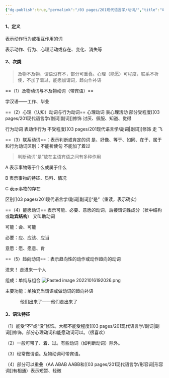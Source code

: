 ```yaml
---
{"dg-publish":true,"permalink":"/03 pages/201现代语言学/动词/","title":"动词","created":"2024-11-30T20:48:23.215+08:00","updated":"2025-03-02T15:03:21.717+08:00"}
---
```


#### 1、定义

表示动作行为或相互作用的词    

表示动作、行为、心理活动或存在、变化、消失等

#### 2、次类
> 及物不及物，谓语没有不，部分可重叠。心理（能愿）可程度，联系不祈使，不加了着过，能愿加谓词，趋向作补语

==（1）及物动词与不及物动词（带宾语）==

学汉语——工作、毕业

==（2）心理（认知）动词与行为动词==
心理动词 表心理活动 部分受程度[[03 pages/201现代语言学/副词\|副词]]修饰 讨厌、佩服、知道、觉得

行为动词 表动作行为 不受程度[[03 pages/201现代语言学/副词\|副词]]修饰 走 飞

==（3）联系动词==：表示判断或肯定的词 是、好像、等于、如同、在于、属于  
和行为动词区别：不能祈使句 不能加了着过 ​

> 判断动词“是”放在主语宾语之间有多种作用

A 表示事物等于什么或属于什么

B 表示事物的特征、质料、情况

C 表示事物的存在

区别[[03 pages/201现代语言学/副词\|副词]]“是”（重读，表示确实）

==（4）能愿动词== 表示可能、必要、意愿的动词，后接谓词性成分（状中结构或**动宾结构**）
又叫助动词

可能：会、可能

必要：应、应该、应当

意愿：愿、愿意、肯

==（5）趋向动词==：表示趋向性的动作或动作趋向的动词

进来！ 走进来一个人

组成：单纯与组合
![Pasted image 20221016192026.png](/img/user/09%20settings/Z%20attachment/Pasted%20image%2020221016192026.png)

主要功能：单独充当谓语或做动词的趋向补语

            他们出来了——他们走出来了

#### 3、语法特征

（1）能受“不”或“没”修饰。大都不能受程度[[03 pages/201现代语言学/副词\|副词]]修饰，部分心理动词和能愿动词可以。（很喜欢）

（2）一般可带了、着、过。有些动词（如判断动词）除外。

（3）经常做谓语。及物动词可带宾语。

（4）部分可以重叠（AA ABAB AABB和[[03 pages/201现代语言学/形容词\|形容词]]有相通）表示短暂、轻微